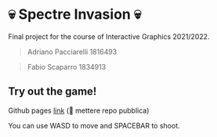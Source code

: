 # :skull: Spectre Invasion :skull:

Final project for the course of Interactive Graphics 2021/2022.

> Adriano Pacciarelli 1816493

> Fabio Scaparro 1834913

## Try out the game!

Github pages [link](https://sapienzainteractivegraphicscourse.github.io/final-project-af/) (:red_circle: mettere repo pubblica)

You can use WASD to move and SPACEBAR to shoot.

